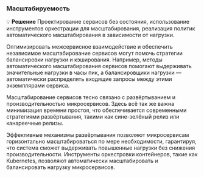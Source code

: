 ### Масштабируемость

💡 **Решение**  Проектирование сервисов без состояния, использование инструментов оркестрации для масштабирования, реализация политик автоматического масштабирования в зависимости от нагрузки.

Оптимизировать межсервисное взаимодействие и обеспечить независимое масштабирование сервисов могут помочь стратегии балансировки нагрузки и кэширования. Например, методы автоматического масштабирования сервисов помогают выдерживать значительные нагрузки в часы пик, а балансировщики нагрузки — автоматически распределять входящие запросы между этими экземплярами сервиса.

Масштабирование сервисов тесно связано с развёртыванием и производительностью микросервисов. Здесь всё так же важна минимизация времени простоя, что обеспечивается современными стратегиями развёртывания, такими как сине-зелёный релиз или канареечные релизы.

Эффективные механизмы развёртывания позволяют микросервисам горизонтально масштабироваться по мере необходимости, гарантируя, что система сможет выдерживать повышенные нагрузки без снижения производительности. Инструменты оркестровки контейнеров, такие как Kubernetes, позволяют автоматически масштабировать и балансировать нагрузку микросервисов.
